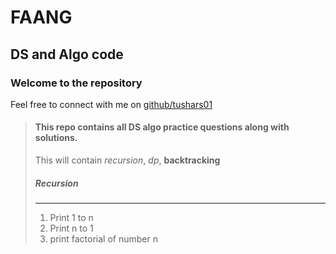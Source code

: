 FAANG
=====
DS and Algo code
----------------
### Welcome to the repository
Feel free to connect with me on [github/tushars01](https://google.com)
> #### This repo contains all DS algo practice questions along with solutions.
>
> This will contain *recursion*, *dp*, **backtracking**
> 
> ##### Recursion
> ---------------
> 1. Print 1 to n
> 2. Print n to 1
> 3. print factorial of number n
